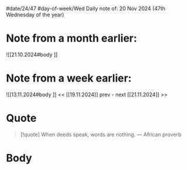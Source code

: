 
#date/24/47
#day-of-week/Wed
Daily note of: 20 Nov 2024 (47th Wednesday of the year)

# Note from a month earlier:
![[21.10.2024#body ]]

# Note from a week earlier:
![[13.11.2024#body ]]
 << [[19.11.2024]] prev - next [[21.11.2024]] >>
# Quote

> [!quote] When deeds speak, words are nothing.
> — African proverb
# Body

